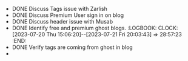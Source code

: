 - DONE Discuss Tags issue with Zarlish
- DONE Discuss Premium User sign in on blog
- DONE Discuss header issue with Musab
- DONE Identify free and premium ghost blogs.
  :LOGBOOK:
  CLOCK: [2023-07-20 Thu 15:06:20]--[2023-07-21 Fri 20:03:43] =>  28:57:23
  :END:
- DONE Verify tags are coming from ghost in blog
-